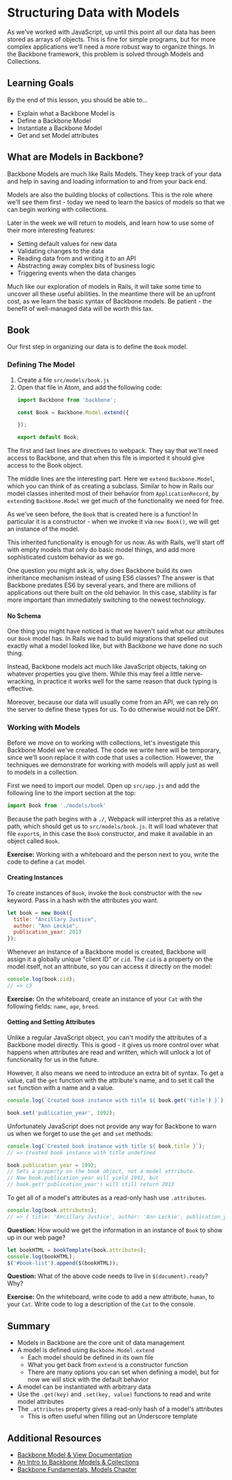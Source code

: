 # Structuring Data with Models

As we've worked with JavaScript, up until this point all our data has been stored as arrays of objects. This is fine for simple programs, but for more complex applications we'll need a more robust way to organize things. In the Backbone framework, this problem is solved through Models and Collections.

## Learning Goals

By the end of this lesson, you should be able to...

- Explain what a Backbone Model is
- Define a Backbone Model
- Instantiate a Backbone Model
- Get and set Model attributes

## What are Models in Backbone?

Backbone Models are much like Rails Models. They keep track of your data and help in saving and loading information to and from your back end.

Models are also the building blocks of collections. This is the role where we'll see them first - today we need to learn the basics of models so that we can begin working with collections.

Later in the week we will return to models, and learn how to use some of their more interesting features:
- Setting default values for new data
- Validating changes to the data
- Reading data from and writing it to an API
- Abstracting away complex bits of business logic
- Triggering events when the data changes

Much like our exploration of models in Rails, it will take some time to uncover all these useful abilities. In the meantime there will be an upfront cost, as we learn the basic syntax of Backbone models. Be patient - the benefit of well-managed data will be worth this tax.

## Book

Our first step in organizing our data is to define the `Book` model.

### Defining The Model

1. Create a file `src/models/book.js`
1. Open that file in Atom, and add the following code:
    ```javascript
    import Backbone from 'backbone';

    const Book = Backbone.Model.extend({

    });

    export default Book;
    ```

The first and last lines are directives to webpack. They say that we'll need access to Backbone, and that when this file is imported it should give access to the Book object.

The middle lines are the interesting part. Here we `extend` `Backbone.Model`, which you can think of as creating a subclass. Similar to how in Rails our model classes inherited most of their behavior from `ApplicationRecord`, by `extend`ing `Backbone.Model` we get much of the functionality we need for free.

As we've seen before, the `Book` that is created here is a function! In particular it is a constructor - when we invoke it via `new Book()`, we will get an instance of the model.

This inherited functionality is enough for us now. As with Rails, we'll start off with empty models that only do basic model things, and add more sophisticated custom behavior as we go.

One question you might ask is, why does Backbone build its own inheritance mechanism instead of using ES6 classes? The answer is that Backbone predates ES6 by several years, and there are millions of applications out there built on the old behavior. In this case, stability is far more important than immediately switching to the newest technology.

#### No Schema

One thing you might have noticed is that we haven't said what our attributes our `Book` model has. In Rails we had to build migrations that spelled out exactly what a model looked like, but with Backbone we have done no such thing.

Instead, Backbone models act much like JavaScript objects, taking on whatever properties you give them. While this may feel a little nerve-wracking, in practice it works well for the same reason that duck typing is effective.

Moreover, because our data will usually come from an API, we can rely on the server to define these types for us. To do otherwise would not be DRY.

### Working with Models

Before we move on to working with collections, let's investigate this Backbone Model we've created. The code we write here will be temporary, since we'll soon replace it with code that uses a collection. However, the techniques we demonstrate for working with models will apply just as well to models in a collection.

First we need to import our model. Open up `src/app.js` and add the following line to the import section at the top:

```javascript
import Book from './models/book'
```

Because the path begins with a `./`, Webpack will interpret this as a relative path, which should get us to `src/models/book.js`. It will load whatever that file `export`s, in this case the `Book` constructor, and make it available in an object called `Book`.

**Exercise:** Working with a whiteboard and the person next to you, write the code to define a `Cat` model.

#### Creating Instances

To create instances of `Book`, invoke the `Book` constructor with the `new` keyword. Pass in a hash with the attributes you want.

```javascript
let book = new Book({
  title: "Ancillary Justice",
  author: "Ann Leckie",
  publication_year: 2013
});
```

Whenever an instance of a Backbone model is created, Backbone will assign it a globally unique "client ID" or `cid`. The `cid` is a property on the model itself, not an attribute, so you can access it directly on the model:

```javascript
console.log(book.cid);
// => c3
```

**Exercise:** On the whiteboard, create an instance of your `Cat` with the following fields: `name`, `age`, `breed`.

#### Getting and Setting Attributes

Unlike a regular JavaScript object, you can't modify the attributes of a Backbone model directly. This is good - it gives us more control over what happens when attributes are read and written, which will unlock a lot of functionality for us in the future.

However, it also means we need to introduce an extra bit of syntax. To get a value, call the `get` function with the attribute's name, and to set it call the `set` function with a name and a value.

```javascript
console.log(`Created book instance with title ${ book.get('title') }`);

book.set('publication_year', 1992);
```

Unfortunately JavaScript does not provide any way for Backbone to warn us when we forget to use the `get` and `set` methods:

```javascript
console.log(`Created book instance with title ${ book.title }`);
// => Created book instance with title undefined

book.publication_year = 1992;
// Sets a property on the book object, not a model attribute.
// Now book.publication_year will yield 1992, but
// book.get('publication_year') will still return 2013
```

To get all of a model's attributes as a read-only hash use `.attributes`.

```javascript
console.log(book.attributes);
// => { title: 'Ancillary Justice', author: 'Ann Leckie', publication_year: 2013 }
```

**Question:** How would we get the information in an instance of `Book` to show up in our web page?

```javascript
let bookHTML = bookTemplate(book.attributes);
console.log(bookHTML);
$('#book-list').append($(bookHTML));
```

**Question:** What of the above code needs to live in `$(document).ready`? Why?

**Exercise:** On the whiteboard, write code to add a new attribute, `human`, to your `Cat`. Write code to log a description of the `Cat` to the console.

## Summary

- Models in Backbone are the core unit of data management
- A model is defined using `Backbone.Model.extend`
    - Each model should be defined in its own file
    - What you get back from `extend` is a constructor function
    - There are many options you can set when defining a model, but for now we will stick with the default behavior
- A model can be instantiated with arbitrary data
- Use the `.get(key)` and `.set(key, value)` functions to read and write model attributes
- The `.attributes` property gives a read-only hash of a model's attributes
    - This is often useful when filling out an Underscore template

## Additional Resources

- [Backbone Model & View Documentation](http://backbonejs.org/#Model-View-separation)
- [An Intro to Backbone Models & Collections](http://liquidmedia.org/blog/2011/01/backbone-js-part-1/)
- [Backbone Fundamentals, Models Chapter](https://addyosmani.com/backbone-fundamentals/#models-1)
